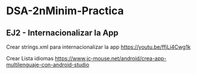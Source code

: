 # DSA-2nMinim-Practica
## EJ2 - Internacionalizar la App
Crear strings.xml para internacionalizar la app
https://youtu.be/ffjLi4Cwg1k

Crear Lista idiomas
https://www.jc-mouse.net/android/crea-app-multilenguaje-con-android-studio

